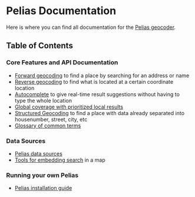 # Pelias Documentation

Here is where you can find all documentation for the [Pelias geocoder](https://github.com/pelias/pelias/).

## Table of Contents

### Core Features and API Documentation
- [Forward geocoding](search.md) to find a place by searching for an address or name
- [Reverse geocoding](reverse.md) to find what is located at a certain coordinate location
- [Autocomplete](autocomplete.md) to give real-time result suggestions without having to type the whole location
- [Global coverage with prioritized local results](search.md#prioritize-results-by-proximity)
- [Structured Geocoding](structured-geocoding.md) to find a place with data already separated into housenumber, street, city, etc
- [Glossary of common terms](glossary.md)

### Data Sources
- [Pelias data sources](data-sources.md)
- [Tools for embedding search](https://mapzen.com/documentation/mapzen-js/search/) in a map

### Running your own Pelias
- [Pelias installation guide](https://github.com/pelias/pelias/blob/master/INSTALL.md)
